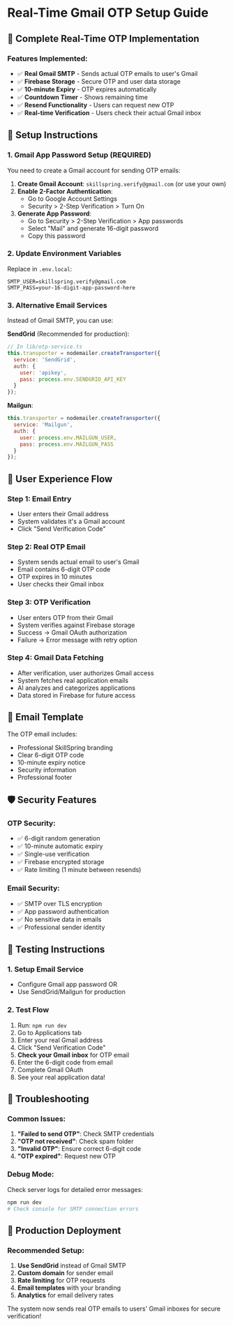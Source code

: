 # Real-Time Gmail OTP Setup Guide

## 🔐 Complete Real-Time OTP Implementation

### Features Implemented:
- ✅ **Real Gmail SMTP** - Sends actual OTP emails to user's Gmail
- ✅ **Firebase Storage** - Secure OTP and user data storage
- ✅ **10-minute Expiry** - OTP expires automatically
- ✅ **Countdown Timer** - Shows remaining time
- ✅ **Resend Functionality** - Users can request new OTP
- ✅ **Real-time Verification** - Users check their actual Gmail inbox

## 🚀 Setup Instructions

### 1. Gmail App Password Setup (REQUIRED)
You need to create a Gmail account for sending OTP emails:

1. **Create Gmail Account**: `skillspring.verify@gmail.com` (or use your own)
2. **Enable 2-Factor Authentication**:
   - Go to Google Account Settings
   - Security > 2-Step Verification > Turn On
3. **Generate App Password**:
   - Go to Security > 2-Step Verification > App passwords
   - Select "Mail" and generate 16-digit password
   - Copy this password

### 2. Update Environment Variables
Replace in `.env.local`:
```
SMTP_USER=skillspring.verify@gmail.com
SMTP_PASS=your-16-digit-app-password-here
```

### 3. Alternative Email Services
Instead of Gmail SMTP, you can use:

**SendGrid** (Recommended for production):
```javascript
// In lib/otp-service.ts
this.transporter = nodemailer.createTransporter({
  service: 'SendGrid',
  auth: {
    user: 'apikey',
    pass: process.env.SENDGRID_API_KEY
  }
});
```

**Mailgun**:
```javascript
this.transporter = nodemailer.createTransporter({
  service: 'Mailgun',
  auth: {
    user: process.env.MAILGUN_USER,
    pass: process.env.MAILGUN_PASS
  }
});
```

## 🔄 User Experience Flow

### Step 1: Email Entry
- User enters their Gmail address
- System validates it's a Gmail account
- Click "Send Verification Code"

### Step 2: Real OTP Email
- System sends actual email to user's Gmail
- Email contains 6-digit OTP code
- OTP expires in 10 minutes
- User checks their Gmail inbox

### Step 3: OTP Verification
- User enters OTP from their Gmail
- System verifies against Firebase storage
- Success → Gmail OAuth authorization
- Failure → Error message with retry option

### Step 4: Gmail Data Fetching
- After verification, user authorizes Gmail access
- System fetches real application emails
- AI analyzes and categorizes applications
- Data stored in Firebase for future access

## 📧 Email Template
The OTP email includes:
- Professional SkillSpring branding
- Clear 6-digit OTP code
- 10-minute expiry notice
- Security information
- Professional footer

## 🛡️ Security Features

### OTP Security:
- ✅ 6-digit random generation
- ✅ 10-minute automatic expiry
- ✅ Single-use verification
- ✅ Firebase encrypted storage
- ✅ Rate limiting (1 minute between resends)

### Email Security:
- ✅ SMTP over TLS encryption
- ✅ App password authentication
- ✅ No sensitive data in emails
- ✅ Professional sender identity

## 🧪 Testing Instructions

### 1. Setup Email Service
- Configure Gmail app password OR
- Use SendGrid/Mailgun for production

### 2. Test Flow
1. Run: `npm run dev`
2. Go to Applications tab
3. Enter your real Gmail address
4. Click "Send Verification Code"
5. **Check your Gmail inbox** for OTP email
6. Enter the 6-digit code from email
7. Complete Gmail OAuth
8. See your real application data!

## 🚨 Troubleshooting

### Common Issues:
1. **"Failed to send OTP"**: Check SMTP credentials
2. **"OTP not received"**: Check spam folder
3. **"Invalid OTP"**: Ensure correct 6-digit code
4. **"OTP expired"**: Request new OTP

### Debug Mode:
Check server logs for detailed error messages:
```bash
npm run dev
# Check console for SMTP connection errors
```

## 🌟 Production Deployment

### Recommended Setup:
1. **Use SendGrid** instead of Gmail SMTP
2. **Custom domain** for sender email
3. **Rate limiting** for OTP requests
4. **Email templates** with your branding
5. **Analytics** for email delivery rates

The system now sends real OTP emails to users' Gmail inboxes for secure verification!